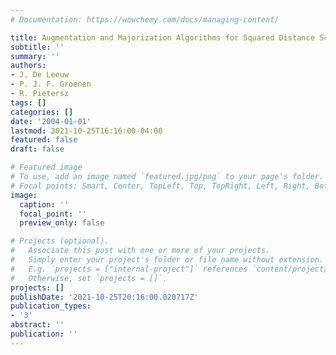 ```yaml
---
# Documentation: https://wowchemy.com/docs/managing-content/

title: Augmentation and Majorization Algorithms for Squared Distance Scaling
subtitle: ''
summary: ''
authors:
- J. De Leeuw
- P. J. F. Groenen
- R. Pietersz
tags: []
categories: []
date: '2004-01-01'
lastmod: 2021-10-25T16:16:00-04:00
featured: false
draft: false

# Featured image
# To use, add an image named `featured.jpg/png` to your page's folder.
# Focal points: Smart, Center, TopLeft, Top, TopRight, Left, Right, BottomLeft, Bottom, BottomRight.
image:
  caption: ''
  focal_point: ''
  preview_only: false

# Projects (optional).
#   Associate this post with one or more of your projects.
#   Simply enter your project's folder or file name without extension.
#   E.g. `projects = ["internal-project"]` references `content/project/deep-learning/index.md`.
#   Otherwise, set `projects = []`.
projects: []
publishDate: '2021-10-25T20:16:00.020717Z'
publication_types:
- '3'
abstract: ''
publication: ''
---
```

